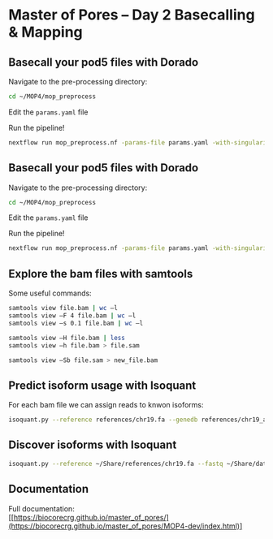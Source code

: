 
#  Master of Pores – Day 2 Basecalling & Mapping

##  Basecall your pod5 files with Dorado 

Navigate to the pre-processing directory:

```bash
cd ~/MOP4/mop_preprocess
```

Edit the  `params.yaml` file

Run the pipeline!

```bash
nextflow run mop_preprocess.nf -params-file params.yaml -with-singularity --nv -profile local -bg > demultiplexing.log
```

##  Basecall your pod5 files with Dorado 

Navigate to the pre-processing directory:

```bash
cd ~/MOP4/mop_preprocess
```

Edit the  `params.yaml` file

Run the pipeline!

```bash
nextflow run mop_preprocess.nf -params-file params.yaml -with-singularity --nv -profile local -bg > demultiplexing.log
```

## Explore the bam files with samtools 

Some useful commands: 

```bash
samtools view file.bam | wc –l 
samtools view –F 4 file.bam | wc –l 
samtools view –s 0.1 file.bam | wc –l

samtools view –H file.bam | less
samtools view –h file.bam > file.sam

samtools view –Sb file.sam > new_file.bam
```

## Predict isoform usage with Isoquant 

For each bam file we can assign reads to knwon isoforms:

```bash
isoquant.py --reference references/chr19.fa --genedb references/chr19_annotation.gb --complete_genedb --bam MOP4/mop_preprocess/mouse_demux_trial/alignment/pod5---bc_1_s.bam --data_type nanopore -o isoquant_bc1
```

## Discover isoforms with Isoquant

```bash 
isoquant.py --reference ~/Share/references/chr19.fa --fastq ~/Share/data/mouse/output/dorado_fast/fastq_files/pod5---bc_1.fq.gz --data_type nanopore -o isoquant_discovery_test
```

##  Documentation

Full documentation:  
[[https://biocorecrg.github.io/master_of_pores/](https://biocorecrg.github.io/master_of_pores/MOP4-dev/index.html)]
